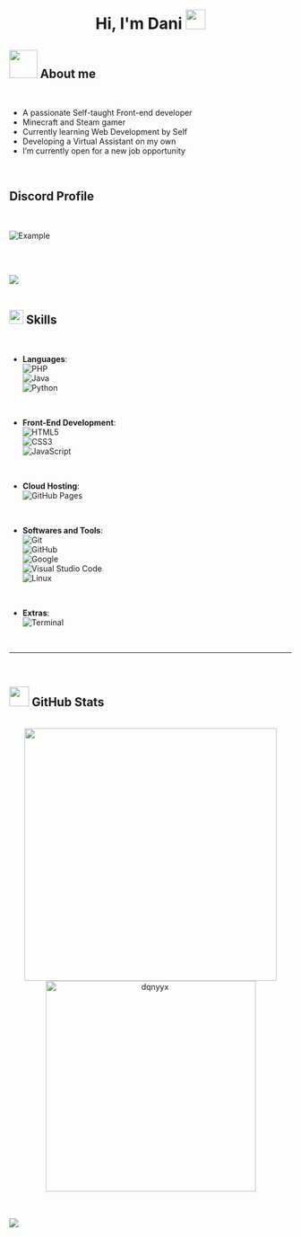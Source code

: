 <h1 align="center"><b>Hi, I'm Dani</b> <img src="https://media.giphy.com/media/hvRJCLFzcasrR4ia7z/giphy.gif" width="35"></h1>

## <picture><img src="https://media0.giphy.com/media/k76eCxLAYwyjyFXClf/giphy.gif?cid=6c09b952xu254ui7al00hfkwqof5fqprco66spuq4tkfew7m&ep=v1_internal_gif_by_id&rid=giphy.gif&ct=s" width="50px"></picture> **About me**

<br>

- A passionate Self-taught Front-end developer  
- Minecraft and Steam gamer  
- Currently learning Web Development by Self  
- Developing a Virtual Assistant on my own  
- I’m currently open for a new job opportunity  

<br>

## **Discord Profile**

<br>

![Example](https://discord-profile-starcea.paring.moe/discord/840949684670824489?)  

<br><br>

<img src="https://user-images.githubusercontent.com/73097560/115834477-dbab4500-a447-11eb-908a-139a6edaec5c.gif">  
<br><br>

## <img src="https://media2.giphy.com/media/QssGEmpkyEOhBCb7e1/giphy.gif?cid=ecf05e47a0n3gi1bfqntqmob8g9aid1oyj2wr3ds3mg700bl&rid=giphy.gif" width="25"><b> Skills</b>
<br>

<p align="center">

- **Languages**:  
    ![PHP](https://img.shields.io/badge/PHP%20-%232370ED.svg?style=for-the-badge&logo=php&logoColor=white)  
    ![Java](https://img.shields.io/badge/Java%20-%2300599C.svg?style=for-the-badge&logo=java&logoColor=white)  
    ![Python](https://img.shields.io/badge/Python%20-%2314354C.svg?style=for-the-badge&logo=python&logoColor=white)  

<br>

- **Front-End Development**:  
    ![HTML5](https://img.shields.io/badge/HTML5%20-%23E34F26.svg?style=for-the-badge&logo=html5&logoColor=white)  
    ![CSS3](https://img.shields.io/badge/CSS%20-%231572B6.svg?style=for-the-badge&logo=css3&logoColor=white)  
    ![JavaScript](https://img.shields.io/badge/JavaScript%20-%23F7DF1E.svg?style=for-the-badge&logo=javascript&logoColor=black)  

<br>

- **Cloud Hosting**:  
    ![GitHub Pages](https://img.shields.io/badge/GitHub%20Pages-%23327FC7.svg?style=for-the-badge&logo=github&logoColor=white)  

<br>

- **Softwares and Tools**:  
    ![Git](https://img.shields.io/badge/git-%23F05033.svg?style=for-the-badge&logo=git&logoColor=white)  
    ![GitHub](https://img.shields.io/badge/github-%23121011.svg?style=for-the-badge&logo=github&logoColor=white)  
    ![Google](https://img.shields.io/badge/google-%234285F4.svg?style=for-the-badge&logo=google&logoColor=white)  
    ![Visual Studio Code](https://img.shields.io/badge/Visual%20Studio%20Code-0078d7.svg?style=for-the-badge&logo=visual-studio-code&logoColor=white)  
    ![Linux](https://img.shields.io/badge/Linux-FCC624?style=for-the-badge&logo=linux&logoColor=black)  

<br>

- **Extras**:  
    ![Terminal](https://img.shields.io/badge/Terminal-%23054020?style=for-the-badge&logo=gnu-bash&logoColor=white)  

</p>

<br>

-----

<br>

## <img src="https://media.giphy.com/media/iY8CRBdQXODJSCERIr/giphy.gif" width="35"><b> GitHub Stats </b>
<br>

<div align="center">

<a href="https://github.com/dqnyyx/">
  <img src="https://github-readme-stats.vercel.app/api?username=dqnyyx&include_all_commits=true&count_private=true&show_icons=true&line_height=20&title_color=7A7ADB&icon_color=2234AE&text_color=D3D3D3&bg_color=0,000000,130F40" width="450"/>
  <img src="https://github-readme-stats.vercel.app/api/top-langs?username=dqnyyx&show_icons=true&locale=en&layout=compact&line_height=20&title_color=7A7ADB&icon_color=2234AE&text_color=D3D3D3&bg_color=0,000000,130F40" width="375" alt="dqnyyx"/>
</a>

</div>

<br><br>
<img src="https://user-images.githubusercontent.com/73097560/115834477-dbab4500-a447-11eb-908a-139a6edaec5c.gif">  
<br>
